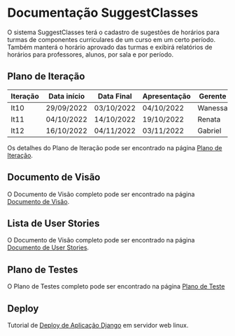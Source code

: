 # Documentação SuggestClasses

O sistema SuggestClasses terá o cadastro de sugestões de horários para turmas de componentes curriculares
de um curso em um certo período. Também manterá o horário aprovado das turmas e exibirá relatórios de
horários para professores, alunos, por sala e por período.

## Plano de Iteração

Iteração | Data início | Data Final | Apresentação | Gerente
-------- | ----------- | ---------- | ------------ | -------
It10     | 29/09/2022  | 03/10/2022 | 04/10/2022   | Wanessa
It11     | 04/10/2022  | 14/10/2022 | 19/10/2022   | Renata
It12     | 16/10/2022  | 04/11/2022 | 03/11/2022   | Gabriel

Os detalhes do Plano de Iteração pode ser encontrado na página [Plano de Iteração](PlanoIteracaoTestes.md).

## Documento de Visão

O Documento de Visão completo pode ser encontrado na página [Documento de Visão](DocVisao.md).

## Lista de User Stories

O Documento de Visão completo pode ser encontrado na página [Documento de User Stories](DocUserStories.md).

## Plano de Testes

 O Plano de Testes completo pode ser encontrado na página [Plano de Teste](PlanoTestes.md)

## Deploy

Tutorial de [Deploy de Aplicação Django](deploy.md) em servidor web linux.
